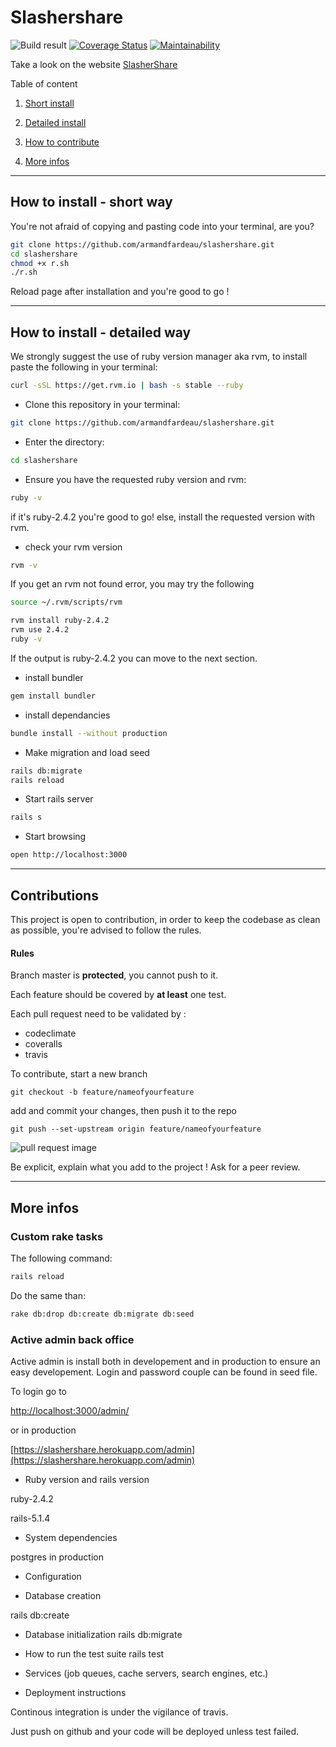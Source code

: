# Slashershare 
![Build result](https://travis-ci.org/armandfardeau/slashershare.svg?branch=master)
[![Coverage Status](https://coveralls.io/repos/github/armandfardeau/slashershare/badge.svg?branch=master)](https://coveralls.io/github/armandfardeau/slashershare?branch=master)
[![Maintainability](https://api.codeclimate.com/v1/badges/4f04691b4116554cbe63/maintainability)](https://codeclimate.com/github/armandfardeau/slashershare/maintainability)

Take a look on the website [SlasherShare](https://slashershare.herokuapp.com/)

Table of content

1. [Short install](#how-to-install---short-way)

2. [Detailed install](#how-to-install---detailed-way)

3. [How to contribute](#contributions)

4. [More infos](#more-infos)

______________________________________________________________

## How to install - short way

You're not afraid of copying and pasting code into your terminal, are you?

```bash
git clone https://github.com/armandfardeau/slashershare.git
cd slashershare
chmod +x r.sh
./r.sh
```
Reload page after installation and you're good to go !

______________________________________________________________

## How to install - detailed way
We strongly suggest the use of ruby version manager aka rvm, to install paste the following in your terminal: 

``` bash
curl -sSL https://get.rvm.io | bash -s stable --ruby
```

* Clone this repository in your terminal: 

```bash
git clone https://github.com/armandfardeau/slashershare.git
```

* Enter the directory:

```bash
cd slashershare
```

* Ensure you have the requested ruby version and rvm:

```bash
ruby -v
```

if it's ruby-2.4.2 you're good to go! 
else, install the requested version with rvm.

* check your rvm version

```bash
rvm -v
```
If you get an rvm not found error, you may try the following

```bash
source ~/.rvm/scripts/rvm
```

```bash
rvm install ruby-2.4.2
rvm use 2.4.2
ruby -v
```
If the output is ruby-2.4.2 you can move to the next section.

* install bundler
```bash
gem install bundler
```
* install dependancies
```bash
bundle install --without production
```

* Make migration and load seed
```bash
rails db:migrate
rails reload
```

* Start rails server
```bash
rails s
```

* Start browsing
```bash
open http://localhost:3000
```

______________________________________________________________

## Contributions

This project is open to contribution, in order to keep the codebase as clean as possible, you're advised to follow the rules.

#### Rules 
Branch master is **protected**, you cannot push to it.

Each feature should be covered by **at least** one test.

Each pull request need to be validated by :

- codeclimate
- coveralls
- travis

To contribute, start a new branch

`git checkout -b feature/nameofyourfeature`

add and commit your changes, then push it to the repo

`git push --set-upstream origin feature/nameofyourfeature`

![pull request image](https://kirstiejane.github.io/friendly-github-intro/assets/images-slides/my-first-pr-new-pr1.png)

Be explicit, explain what you add to the project !
Ask for a peer review.

______________________________________________________________

## More infos

### Custom rake tasks

The following command:
```bash
rails reload
```
Do the same than: 
```bash 
rake db:drop db:create db:migrate db:seed
```

### Active admin back office

Active admin is install both in developement and in production to ensure an easy developement.
Login and password couple can be found in seed file.

To login go to 

[http://localhost:3000/admin/](http://localhost:3000/admin/)

or in production

[https://slashershare.herokuapp.com/admin](https://slashershare.herokuapp.com/admin)



* Ruby version and rails version

ruby-2.4.2

rails-5.1.4

* System dependencies

postgres in production

* Configuration


* Database creation

rails db:create

* Database initialization
rails db:migrate

* How to run the test suite
rails test

* Services (job queues, cache servers, search engines, etc.)

* Deployment instructions

Continous integration is under the vigilance of travis.

Just push on github and your code will be deployed unless test failed.
